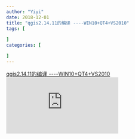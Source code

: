 ```yaml
---
author: "Yiyi"
date: 2018-12-01
title: "qgis2.14.11的编译 ----WIN10+QT4+VS2010"
tags: [
 
]
categories: [

]
---
```

[qgis2.14.11的编译 ----WIN10+QT4+VS2010](https://braveoneone.github.io/GIS11.pdf)
![qgis2.14.11的编译 ----WIN10+QT4+VS2010](https://braveoneone.github.io/GIS11.pdf)
